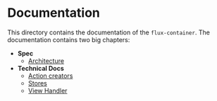 Documentation
=============

This directory contains the documentation of the ``flux-container``.
The documentation contains two big chapters:

- __Spec__
    - [Architecture](https://github.com/Sententiaregum/flux-container/blob/master/docs/spec/architecture.md)
- __Technical Docs__
    - [Action creators](https://github.com/Sententiaregum/flux-container/blob/master/docs/api/actions.md)
    - [Stores](https://github.com/Sententiaregum/flux-container/blob/master/docs/api/stores.md)
    - [View Handler](https://github.com/Sententiaregum/flux-container/blob/master/docs/api/view.md)
